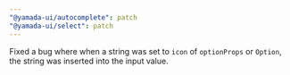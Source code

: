 ```yaml
---
"@yamada-ui/autocomplete": patch
"@yamada-ui/select": patch
---
```


Fixed a bug where when a string was set to `icon` of `optionProps` or `Option`, the string was inserted into the input value.

